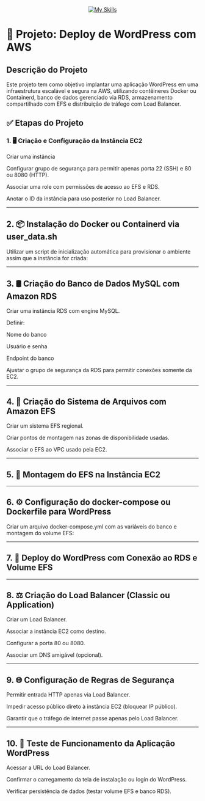 
<div align="center">
  <a href="https://skillicons.dev">
    <img src="https://skillicons.dev/icons?i=aws,linux,docker,wordpress,mysql" alt="My Skills" />
  </a>
</div>


#  🚀 Projeto: Deploy de WordPress com AWS 

## Descrição do Projeto

Este projeto tem como objetivo implantar uma aplicação WordPress em uma infraestrutura escalável e segura na AWS, utilizando contêineres Docker ou Containerd, banco de dados gerenciado via RDS, armazenamento compartilhado com EFS e distribuição de tráfego com Load Balancer.

## ✅ Etapas do Projeto
### 1. 🖥️ Criação e Configuração da Instância EC2
Criar uma instância 

Configurar grupo de segurança para permitir apenas porta 22 (SSH) e 80 ou 8080 (HTTP).

Associar uma role com permissões de acesso ao EFS e RDS.

Anotar o ID da instância para uso posterior no Load Balancer.

---

## 2. 📦 Instalação do Docker ou Containerd via user_data.sh
Utilizar um script de inicialização automática para provisionar o ambiente assim que a instância for criada:

---

## 3. 🛢️ Criação do Banco de Dados MySQL com Amazon RDS
Criar uma instância RDS com engine MySQL.

Definir:

Nome do banco

Usuário e senha

Endpoint do banco

Ajustar o grupo de segurança da RDS para permitir conexões somente da EC2.

---

## 4. 📁 Criação do Sistema de Arquivos com Amazon EFS
Criar um sistema EFS regional.

Criar pontos de montagem nas zonas de disponibilidade usadas.

Associar o EFS ao VPC usado pela EC2.

---
## 5. 📂 Montagem do EFS na Instância EC2

---

## 6. ⚙️ Configuração do docker-compose ou Dockerfile para WordPress
Criar um arquivo docker-compose.yml com as variáveis do banco e montagem do volume EFS:

---

## 7. 🚀 Deploy do WordPress com Conexão ao RDS e Volume EFS

---
## 8. ⚖️ Criação do Load Balancer (Classic ou Application)
Criar um Load Balancer.

Associar a instância EC2 como destino.

Configurar a porta 80 ou 8080.

Associar um DNS amigável (opcional).

---
## 9. 🌐 Configuração de Regras de Segurança
Permitir entrada HTTP apenas via Load Balancer.

Impedir acesso público direto à instância EC2 (bloquear IP público).

Garantir que o tráfego de internet passe apenas pelo Load Balancer.

---
## 10. 🧪 Teste de Funcionamento da Aplicação WordPress
Acessar a URL do Load Balancer.

Confirmar o carregamento da tela de instalação ou login do WordPress.

Verificar persistência de dados (testar volume EFS e banco RDS).
